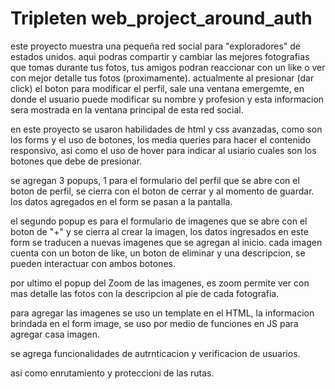 # Tripleten web_project_around_auth

este proyecto muestra una pequeña red social para "exploradores" de estados unidos.
aqui podras compartir y cambiar las mejores fotografias que tomas durante tus fotos, tus amigos podran reaccionar con un like o ver con mejor detalle tus fotos (proximamente).
actualmente al presionar (dar click) el boton para modificar el perfil, sale una ventana emergemte, en donde el usuario puede modificar su nombre y profesion y esta informacion sera mostrada en la ventana principal de esta red social.

en este proyecto se usaron habilidades de html y css avanzadas, como son los forms y el uso de botones, los media queries para hacer el contenido responsivo, asi como el uso de hover para indicar al usiario cuales son los botones que debe de presionar.

se agregan 3 popups, 1 para el formulario del perfil que se abre con el boton de perfil, se cierra con el boton de cerrar y al momento de guardar. los datos agregados en el form se pasan a la pantalla.

el segundo popup es para el formulario de imagenes que se abre con el boton de "+" y se cierra al crear la imagen, los datos ingresados en este form se traducen a nuevas imagenes que se agregan al inicio.
cada imagen cuenta con un boton de like, un boton de eliminar y una descripcion, se pueden interactuar con ambos botones.

por ultimo el popup del Zoom de las imagenes, es zoom permite ver con mas detalle las fotos con la descripcion al pie de cada fotografia.

para agregar las imagenes se uso un template en el HTML, la informacion brindada en el form image, se uso por medio de funciones en JS para agregar casa imagen.

se agrega funcionalidades de autrnticacion y verificacion de usuarios.

asi como enrutamiento y proteccioni de las rutas.
